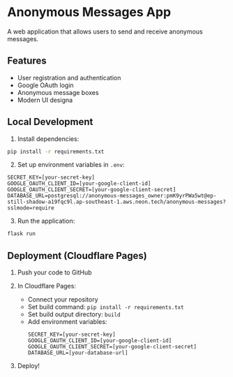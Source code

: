 # Anonymous Messages App

A web application that allows users to send and receive anonymous messages.

## Features
- User registration and authentication
- Google OAuth login
- Anonymous message boxes
- Modern UI designa

## Local Development
1. Install dependencies:
```bash
pip install -r requirements.txt
```

2. Set up environment variables in `.env`:
```
SECRET_KEY=[your-secret-key]
GOOGLE_OAUTH_CLIENT_ID=[your-google-client-id]
GOOGLE_OAUTH_CLIENT_SECRET=[your-google-client-secret]
DATABASE_URL=postgresql://anonymous-messages_owner:pmK9yrPWa5wt@ep-still-shadow-a19fqc9l.ap-southeast-1.aws.neon.tech/anonymous-messages?sslmode=require
```

3. Run the application:
```bash
flask run
```

## Deployment (Cloudflare Pages)

1. Push your code to GitHub

2. In Cloudflare Pages:
   - Connect your repository
   - Set build command: `pip install -r requirements.txt`
   - Set build output directory: `build`
   - Add environment variables:
     ```
     SECRET_KEY=[your-secret-key]
     GOOGLE_OAUTH_CLIENT_ID=[your-google-client-id]
     GOOGLE_OAUTH_CLIENT_SECRET=[your-google-client-secret]
     DATABASE_URL=[your-database-url]
     ```

3. Deploy!
